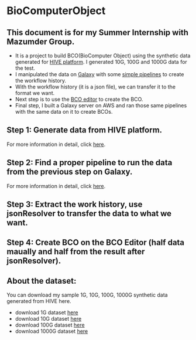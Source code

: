 # BioComputerObject
## This document is for my Summer Internship with Mazumder Group. 
* It is a project to build BCO(BioComputer Object) using the synthetic data generated for [HIVE platform](https://hive.biochemistry.gwu.edu/dna.cgi?cmd=home). I generated 10G, 100G and 1000G data for the test. 
* I manipulated the data on [Galaxy](https://usegalaxy.org) with some [simple pipelines](https://www.melbournebioinformatics.org.au/tutorials/tutorials/variant_calling_galaxy_1/variant_calling_galaxy_1/) to create the workflow history. 
* With the workflow history (it is a json file), we can transfer it to the format we want. 
* Next step is to use the [BCO editor](http://www.biocomputeobject.org/bco_editor/) to create the BCO.
* Final step, I built a Galaxy server on AWS and ran those same pipelines with the same data on it to create BCOs.

## Step 1: Generate data from HIVE platform.
For more information in detail, click [here](https://github.com/haoqianglyu/BioComputeObject/blob/master/readme/Step1_README.md).

## Step 2: Find a proper pipeline to run the data from the previous step on Galaxy.
For more information in detail, click [here](https://github.com/haoqianglyu/BioComputeObject/tree/master/readme).

## Step 3: Extract the work history, use jsonResolver to transfer the data to what we want.

## Step 4: Create BCO on the BCO Editor (half data maually and half from the result after jsonResolver).

## About the dataset:
You can download my sample 1G, 10G, 100G, 1000G synthetic data generated from HIVE here.
* download 1G dataset [here](https://bco-gwu.s3.amazonaws.com/dataset/1G_data.fastq)
* download 10G dataset [here](https://bco-gwu.s3.amazonaws.com/dataset/10G_data.fastq)
* download 100G dataset [here](https://bco-gwu.s3.amazonaws.com/dataset/100G_data.fastq)
* download 1000G dataset [here](https://bco-gwu.s3.amazonaws.com/dataset/1000G_data.fastq)


